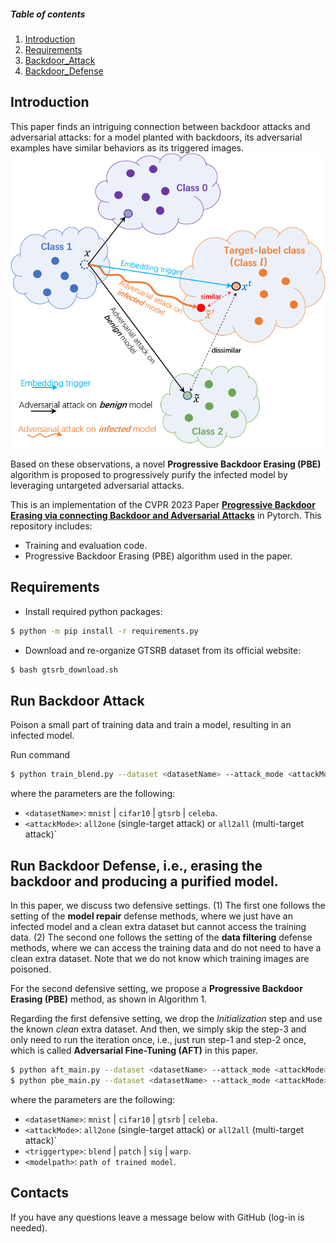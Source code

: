 ##### Table of contents
1. [Introduction](#Introduction)
2. [Requirements](#Requirements)
3. [Backdoor_Attack](#Backdoor_Attack)
4. [Backdoor_Defense](#Backdoor_Defense)


## Introduction


This paper finds an intriguing connection between backdoor attacks and adversarial attacks: for a model planted with backdoors,
its adversarial examples have similar behaviors as its triggered images. 
![Image](backdoor_feat_ill.png)

Based on these observations, a novel **Progressive Backdoor Erasing (PBE)** algorithm is proposed to
progressively purify the infected model by leveraging untargeted adversarial attacks.

This is an implementation of the CVPR 2023 Paper **[Progressive Backdoor Erasing via connecting Backdoor and Adversarial Attacks](https://arxiv.org/abs/2202.06312)** in Pytorch. This repository includes:
- Training and evaluation code.
- Progressive Backdoor Erasing (PBE) algorithm used in the paper.


## Requirements
- Install required python packages:
```bash
$ python -m pip install -r requirements.py
```

- Download and re-organize GTSRB dataset from its official website:
```bash
$ bash gtsrb_download.sh
```

## Run Backdoor Attack
Poison a small part of training data and train a model, resulting in an infected model.

Run command 
```bash
$ python train_blend.py --dataset <datasetName> --attack_mode <attackMode>
```
where the parameters are the following:
- `<datasetName>`: `mnist` | `cifar10` | `gtsrb` | `celeba`.
- `<attackMode>`: `all2one` (single-target attack) or `all2all` (multi-target attack)`


## Run Backdoor Defense, i.e., erasing the backdoor and producing a purified model.
In this paper, we discuss two defensive settings. (1) The first one follows the setting of the **model repair** defense methods, where we just have an infected model and a clean extra dataset but cannot access the training data. (2) The second one follows the setting of the **data filtering** defense methods, where we can access the training data and do not need to have a clean extra dataset. Note that we do not know which training images are poisoned. 

For the second defensive setting, we propose a **Progressive Backdoor Erasing (PBE)** method, as shown in Algorithm 1. 

Regarding the first defensive setting, we drop the *Initialization* step and use the known *clean* extra dataset. And then, we simply skip the step-3 and only need to run the iteration once, i.e., just run step-1 and step-2 once, which is called **Adversarial Fine-Tuning (AFT)** in this paper.

```bash
$ python aft_main.py --dataset <datasetName> --attack_mode <attackMode> --trigger_type <triggertype> --model_path <modelpath> (with clean data)
$ python pbe_main.py --dataset <datasetName> --attack_mode <attackMode> --trigger_type <triggertype> --model_path <modelpath> (without clean data)
```
where the parameters are the following:
- `<datasetName>`: `mnist` | `cifar10` | `gtsrb` | `celeba`.
- `<attackMode>`: `all2one` (single-target attack) or `all2all` (multi-target attack)`
- `<triggertype>`: `blend` | `patch` | `sig` | `warp`.
- `<modelpath>`: `path of trained model`.


## Contacts

If you have any questions leave a message below with GitHub (log-in is needed).


